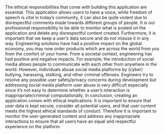 The ethical responsibilities that come with building this application are essential. This application allows users to have a voice, while freedom of speech is vital in today’s community, it can also be quite violent due to disrespectful comments made towards different groups of people. It is our professional responsibility to be able to monitor what is posted on the application and delete any disrespectful content created. Furthermore, it is important that we keep a user’s data secure and do not misuse it in any way. Engineering solutions have had a positive impact on the global economy, you may now order products which are across the world from you from the comfort of your home. From a societal context, engineering has had positive and negative impacts. For example, the introduction of social media allows people to communicate with each other from anywhere in the world. However, individuals abuse social media platforms by (cyber) bullying, harassing, stalking, and other criminal offenses. Engineers try to resolve any possible user safety/privacy concerns during development but addressing social media platform user abuse is very difficult especially since it’s not easy to determine whether a user’s interaction is inappropriate/criminal computationally.
In conclusion, creating an application comes with ethical implications. It is important to ensure that user data is kept secure, consider all potential users, and that user content meets the highest ethical standards of conduct. Therefore it is important to monitor the user-generated content and address any inappropriate interactions to ensure that all users have an equal and respectful experience on the platform.
